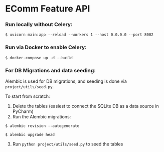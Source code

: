 # EComm Feature API

### Run locally without Celery:

```angular2html
$ uvicorn main:app --reload --workers 1 --host 0.0.0.0 --port 8002
```

### Run via Docker to enable Celery:

```angular2html
$ docker-compose up -d --build
```


### For DB Migrations and data seeding:

Alembic is used for DB migrations, and seeding is done via `project/utils/seed.py`.

To start from scratch: 

1. Delete the tables (easiest to connect the SQLite DB as a data source in PyCharm)
2. Run the Alembic migrations:
```
$ alembic revision --autogenerate
```

```
$ alembic upgrade head
```
3. Run `python project/utils/seed.py` to seed the tables 
